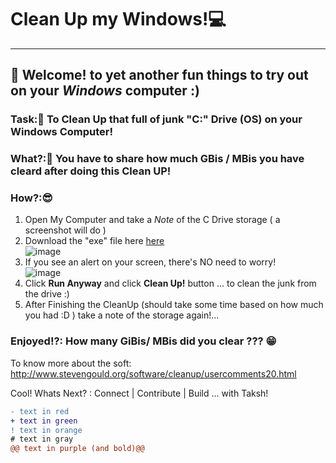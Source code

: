 # Clean Up my Windows!💻
---
## 🚀 Welcome! to yet another fun things to try out on your *Windows* computer :) 

### Task:🏁 To Clean Up that full of junk "C:" Drive (OS) on your Windows Computer!

### What?:🧐 You have to share how much GBis / MBis you have cleard after doing this Clean UP!

### How?:😎
 1. Open My Computer and take a *Note* of the C Drive storage ( a screenshot will do )
 2. Download the "exe" file here [here](https://github.com/taksh-at-khoj/Level1/blob/main/CleanUpWindows/Cleanup.exe) <br>
    ![image](https://github.com/taksh-at-khoj/Level1/assets/170748588/be9fdb4b-5969-4a62-a3f1-1e982f21b6c8)
 4. If you see an alert on your screen, there's NO need to worry! <br>
    ![image](https://github.com/taksh-at-khoj/Level1/assets/170748588/7b2d99be-496b-4e67-a4d4-8e3bf06dd883)
 4. Click **Run Anyway** and click **Clean Up!** button ... to clean the junk from the drive :)
 5. After Finishing the CleanUp (should take some time based on how much you had :D ) take a note of the storage again!... 

### Enjoyed!?: How many GiBis/ MBis did you clear ??? 😁

To know more about the soft: http://www.stevengould.org/software/cleanup/usercomments20.html

Cool! Whats Next? :
	Connect | Contribute | Build ... with Taksh!  
```diff
- text in red
+ text in green
! text in orange
# text in gray
@@ text in purple (and bold)@@
```
